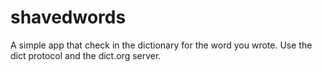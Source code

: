 # shavedwords
A simple app that check in the dictionary for the word you wrote.
Use the dict protocol and the dict.org server.
